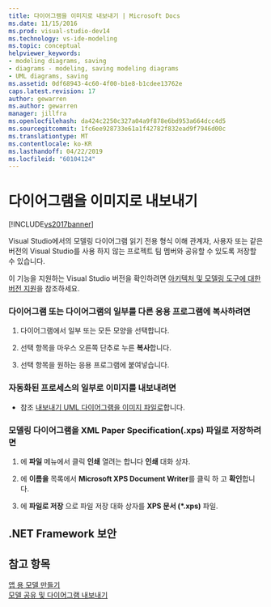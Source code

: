```yaml
---
title: 다이어그램을 이미지로 내보내기 | Microsoft Docs
ms.date: 11/15/2016
ms.prod: visual-studio-dev14
ms.technology: vs-ide-modeling
ms.topic: conceptual
helpviewer_keywords:
- modeling diagrams, saving
- diagrams - modeling, saving modeling diagrams
- UML diagrams, saving
ms.assetid: 0df68943-4c60-4f00-b1e8-b1cdee13762e
caps.latest.revision: 17
author: gewarren
ms.author: gewarren
manager: jillfra
ms.openlocfilehash: da424c2250c327a04a9f878e6bd953a664dcc4d5
ms.sourcegitcommit: 1fc6ee928733e61a1f42782f832ead9f7946d00c
ms.translationtype: MT
ms.contentlocale: ko-KR
ms.lasthandoff: 04/22/2019
ms.locfileid: "60104124"
---
```

# <a name="export-diagrams-as-images"></a>다이어그램을 이미지로 내보내기
[!INCLUDE[vs2017banner](../includes/vs2017banner.md)]

Visual Studio에서의 모델링 다이어그램 읽기 전용 형식 이해 관계자, 사용자 또는 같은 버전의 Visual Studio를 사용 하지 않는 프로젝트 팀 멤버와 공유할 수 있도록 저장할 수 있습니다.  
  
 이 기능을 지원하는 Visual Studio 버전을 확인하려면 [아키텍처 및 모델링 도구에 대한 버전 지원](../modeling/what-s-new-for-design-in-visual-studio.md#VersionSupport)을 참조하세요.  
  
### <a name="to-copy-a-diagram-or-part-of-a-diagram-to-another-application"></a>다이어그램 또는 다이어그램의 일부를 다른 응용 프로그램에 복사하려면  
  
1. 다이어그램에서 일부 또는 모든 모양을 선택합니다.  
  
2. 선택 항목을 마우스 오른쪽 단추로 누른 **복사**합니다.  
  
3. 선택 항목을 원하는 응용 프로그램에 붙여넣습니다.  
  
### <a name="to-export-an-image-as-part-of-an-automated-process"></a>자동화된 프로세스의 일부로 이미지를 내보내려면  
  
- 참조 [내보내기 UML 다이어그램을 이미지 파일로](../modeling/export-uml-diagrams-to-image-files.md)합니다.  
  
### <a name="to-save-a-modeling-diagram-as-an-xml-paper-specification-xps-file"></a>모델링 다이어그램을 XML Paper Specification(.xps) 파일로 저장하려면  
  
1. 에 **파일** 메뉴에서 클릭 **인쇄** 열려는 합니다 **인쇄** 대화 상자.  
  
2. 에 **이름을** 목록에서 **Microsoft XPS Document Writer**를 클릭 하 고 **확인**합니다.  
  
3. 에 **파일로 저장** 으로 파일 저장 대화 상자를 **XPS 문서 (\*.xps)** 파일.  
  
## <a name="net-framework-security"></a>.NET Framework 보안  
  
## <a name="see-also"></a>참고 항목  
 [앱 용 모델 만들기](../modeling/create-models-for-your-app.md)   
 [모델 공유 및 다이어그램 내보내기](../modeling/share-models-and-exporting-diagrams.md)
